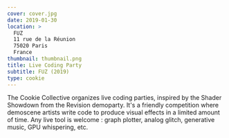 ```yaml
---
cover: cover.jpg
date: 2019-01-30
location: >
  FUZ
  11 rue de la Réunion
  75020 Paris
  France
thumbnail: thumbnail.png
title: Live Coding Party
subtitle: FUZ (2019)
type: cookie
---
```


The Cookie Collective organizes live coding parties, inspired by the Shader Showdown from the Revision demoparty. It's a friendly competition where demoscene artists write code to produce visual effects in a limited amount of time. Any live tool is welcome : graph plotter, analog glitch, generative music, GPU whispering, etc.
